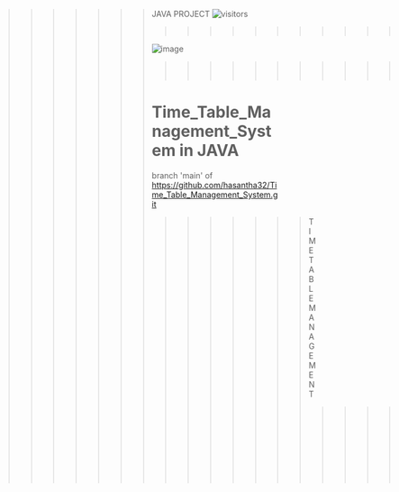 
>>>>>>> JAVA PROJECT  ![visitors](https://visitor-badge.glitch.me/badge?page_id=hasantha32.hasantha32)      
>>>>>>> >>>>>>> >>>>>>> >>>>>>> >>>>>>> >>>>>>> =
>>>>>>> >>>>>>> >>>>>>> >>>>>>> >>>>>>> >>>>>>>
>>>>>>>  ![image](https://user-images.githubusercontent.com/68705183/119260089-afd1cb00-bb7d-11eb-9730-eb7be5f0053e.png)
>>>>>>> >>>>>>> >>>>>>> >>>>>>> >>>>>>> >>>>>>> ==
>>>>>>> >>>>>>> >>>>>>> >>>>>>> >>>>>>> >>>>>>> 
>>>>>>> Time_Table_Management_System in JAVA
>>>>>>> =====
>>>>>>> branch 'main' of https://github.com/hasantha32/Time_Table_Management_System.git
>>>>>>> >>>>>>> TIME TABLE MANAGEMENT
>>>>>>> >>>>>>> >>>>>>> >>>>>>> >>>>>>> >>>>>>> ========
